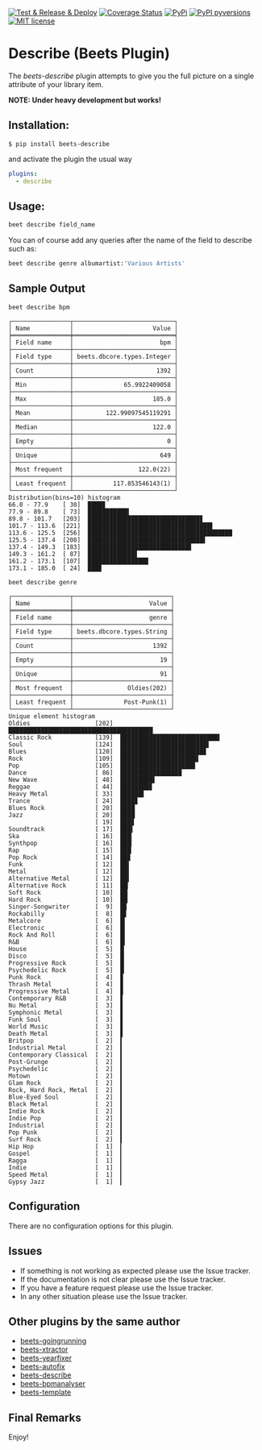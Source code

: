 [![Test & Release & Deploy](https://github.com/adamjakab/BeetsPluginDescribe/actions/workflows/test_release_deploy.yml/badge.svg)](https://github.com/adamjakab/BeetsPluginDescribe/actions/workflows/test_release_deploy.yml)
[![Coverage Status](https://coveralls.io/repos/github/adamjakab/BeetsPluginDescribe/badge.svg?branch=master)](https://coveralls.io/github/adamjakab/BeetsPluginDescribe?branch=master)
[![PyPi](https://img.shields.io/pypi/v/beets-describe.svg)](https://pypi.org/project/beets-describe/)
[![PyPI pyversions](https://img.shields.io/pypi/pyversions/beets-describe.svg)](https://pypi.org/project/beets-describe/)
[![MIT license](https://img.shields.io/badge/License-MIT-blue.svg)](LICENSE.txt)

# Describe (Beets Plugin)

The _beets-describe_ plugin attempts to give you the full picture on a single attribute of your library item.

**NOTE: Under heavy development but works!**

## Installation:

```shell script
$ pip install beets-describe
```

and activate the plugin the usual way

```yaml
plugins:
  - describe
```

## Usage:

```bash
beet describe field_name
```

You can of course add any queries after the name of the field to describe such as:

```bash
beet describe genre albumartist:'Various Artists'
```

## Sample Output

`beet describe bpm`

```text
┌────────────────┬────────────────────────────┐
│ Name           │                      Value │
╞════════════════╪════════════════════════════╡
│ Field name     │                        bpm │
├────────────────┼────────────────────────────┤
│ Field type     │ beets.dbcore.types.Integer │
├────────────────┼────────────────────────────┤
│ Count          │                       1392 │
├────────────────┼────────────────────────────┤
│ Min            │              65.9922409058 │
├────────────────┼────────────────────────────┤
│ Max            │                      185.0 │
├────────────────┼────────────────────────────┤
│ Mean           │         122.99097545119291 │
├────────────────┼────────────────────────────┤
│ Median         │                      122.0 │
├────────────────┼────────────────────────────┤
│ Empty          │                          0 │
├────────────────┼────────────────────────────┤
│ Unique         │                        649 │
├────────────────┼────────────────────────────┤
│ Most frequent  │                  122.0(22) │
├────────────────┼────────────────────────────┤
│ Least frequent │           117.853546143(1) │
└────────────────┴────────────────────────────┘
Distribution(bins=10) histogram
66.0 - 77.9    [ 30]  ████▊
77.9 - 89.8    [ 73]  ███████████▍
89.8 - 101.7   [203]  ███████████████████████████████▊
101.7 - 113.6  [221]  ██████████████████████████████████▌
113.6 - 125.5  [256]  ████████████████████████████████████████
125.5 - 137.4  [208]  ████████████████████████████████▌
137.4 - 149.3  [183]  ████████████████████████████▋
149.3 - 161.2  [ 87]  █████████████▋
161.2 - 173.1  [107]  ████████████████▊
173.1 - 185.0  [ 24]  ███▊
```

`beet describe genre`

```text
┌────────────────┬───────────────────────────┐
│ Name           │                     Value │
╞════════════════╪═══════════════════════════╡
│ Field name     │                     genre │
├────────────────┼───────────────────────────┤
│ Field type     │ beets.dbcore.types.String │
├────────────────┼───────────────────────────┤
│ Count          │                      1392 │
├────────────────┼───────────────────────────┤
│ Empty          │                        19 │
├────────────────┼───────────────────────────┤
│ Unique         │                        91 │
├────────────────┼───────────────────────────┤
│ Most frequent  │               Oldies(202) │
├────────────────┼───────────────────────────┤
│ Least frequent │              Post-Punk(1) │
└────────────────┴───────────────────────────┘
Unique element histogram
Oldies                  [202]  ████████████████████████████████████████
Classic Rock            [139]  ███████████████████████████▌
Soul                    [124]  ████████████████████████▌
Blues                   [120]  ███████████████████████▊
Rock                    [109]  █████████████████████▋
Pop                     [105]  ████████████████████▊
Dance                   [ 86]  █████████████████
New Wave                [ 48]  █████████▌
Reggae                  [ 44]  ████████▊
Heavy Metal             [ 33]  ██████▌
Trance                  [ 24]  ████▊
Blues Rock              [ 20]  ████
Jazz                    [ 20]  ████
                        [ 19]  ███▊
Soundtrack              [ 17]  ███▍
Ska                     [ 16]  ███▏
Synthpop                [ 16]  ███▏
Rap                     [ 15]  ███
Pop Rock                [ 14]  ██▊
Funk                    [ 12]  ██▍
Metal                   [ 12]  ██▍
Alternative Metal       [ 12]  ██▍
Alternative Rock        [ 11]  ██▏
Soft Rock               [ 10]  ██
Hard Rock               [ 10]  ██
Singer-Songwriter       [  9]  █▊
Rockabilly              [  8]  █▋
Metalcore               [  6]  █▎
Electronic              [  6]  █▎
Rock And Roll           [  6]  █▎
R&B                     [  6]  █▎
House                   [  5]  █
Disco                   [  5]  █
Progressive Rock        [  5]  █
Psychedelic Rock        [  5]  █
Punk Rock               [  4]  ▊
Thrash Metal            [  4]  ▊
Progressive Metal       [  4]  ▊
Contemporary R&B        [  3]  ▋
Nu Metal                [  3]  ▋
Symphonic Metal         [  3]  ▋
Funk Soul               [  3]  ▋
World Music             [  3]  ▋
Death Metal             [  3]  ▋
Britpop                 [  2]  ▍
Industrial Metal        [  2]  ▍
Contemporary Classical  [  2]  ▍
Post-Grunge             [  2]  ▍
Psychedelic             [  2]  ▍
Motown                  [  2]  ▍
Glam Rock               [  2]  ▍
Rock, Hard Rock, Metal  [  2]  ▍
Blue-Eyed Soul          [  2]  ▍
Black Metal             [  2]  ▍
Indie Rock              [  2]  ▍
Indie Pop               [  2]  ▍
Industrial              [  2]  ▍
Pop Punk                [  2]  ▍
Surf Rock               [  2]  ▍
Hip Hop                 [  1]  ▎
Gospel                  [  1]  ▎
Ragga                   [  1]  ▎
Indie                   [  1]  ▎
Speed Metal             [  1]  ▎
Gypsy Jazz              [  1]  ▎
```

## Configuration

There are no configuration options for this plugin.

## Issues

- If something is not working as expected please use the Issue tracker.
- If the documentation is not clear please use the Issue tracker.
- If you have a feature request please use the Issue tracker.
- In any other situation please use the Issue tracker.

## Other plugins by the same author

- [beets-goingrunning](https://github.com/adamjakab/BeetsPluginGoingRunning)
- [beets-xtractor](https://github.com/adamjakab/BeetsPluginXtractor)
- [beets-yearfixer](https://github.com/adamjakab/BeetsPluginYearFixer)
- [beets-autofix](https://github.com/adamjakab/BeetsPluginAutofix)
- [beets-describe](https://github.com/adamjakab/BeetsPluginDescribe)
- [beets-bpmanalyser](https://github.com/adamjakab/BeetsPluginBpmAnalyser)
- [beets-template](https://github.com/adamjakab/BeetsPluginTemplate)

## Final Remarks

Enjoy!
